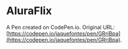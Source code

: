 # AluraFlix

A Pen created on CodePen.io. Original URL: [https://codepen.io/jaquefontes/pen/GRrjBpa](https://codepen.io/jaquefontes/pen/GRrjBpa).


